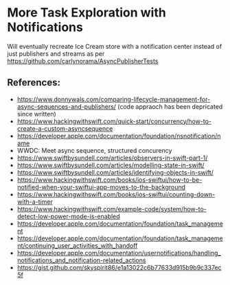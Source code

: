 #  More Task Exploration with Notifications

Will eventually recreate Ice Cream store with a notification center instead of just publishers and streams as per https://github.com/carlynorama/AsyncPublisherTests

## References:

- https://www.donnywals.com/comparing-lifecycle-management-for-async-sequences-and-publishers/ (code appraoch has been depricated since written)
- https://www.hackingwithswift.com/quick-start/concurrency/how-to-create-a-custom-asyncsequence
- https://developer.apple.com/documentation/foundation/nsnotification/name
- WWDC: Meet async sequence, structured concurency
- https://www.swiftbysundell.com/articles/observers-in-swift-part-1/
- https://www.swiftbysundell.com/articles/modelling-state-in-swift/
- https://www.swiftbysundell.com/articles/identifying-objects-in-swift/
- https://www.hackingwithswift.com/books/ios-swiftui/how-to-be-notified-when-your-swiftui-app-moves-to-the-background
- https://www.hackingwithswift.com/books/ios-swiftui/counting-down-with-a-timer
- https://www.hackingwithswift.com/example-code/system/how-to-detect-low-power-mode-is-enabled
- https://developer.apple.com/documentation/foundation/task_management
- https://developer.apple.com/documentation/foundation/task_management/continuing_user_activities_with_handoff
- https://developer.apple.com/documentation/usernotifications/handling_notifications_and_notification-related_actions
- https://gist.github.com/skyspirit86/e1a13022c6b77633d915b9b9c337ec5f

